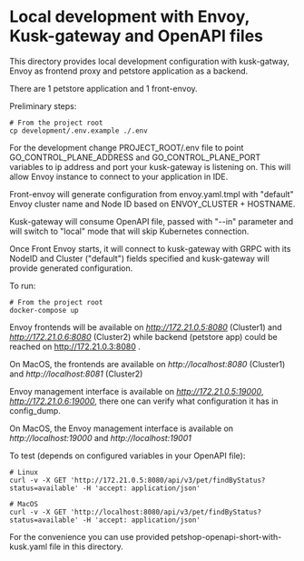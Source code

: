 # Local development with Envoy, Kusk-gateway and OpenAPI files

This directory provides local development configuration with kusk-gatway, Envoy as frontend proxy and petstore application as a backend.

There are 1 petstore application and 1 front-envoy.

Preliminary steps:

```shell
# From the project root
cp development/.env.example ./.env
```

For the development change PROJECT_ROOT/.env file to point GO_CONTROL_PLANE_ADDRESS and GO_CONTROL_PLANE_PORT variables to ip address and port your kusk-gateway is listening on.
This will allow Envoy instance to connect to your application in IDE.

Front-envoy will generate configuration from envoy.yaml.tmpl with "default" Envoy cluster name and Node ID based on ENVOY_CLUSTER + HOSTNAME.

Kusk-gateway will consume OpenAPI file, passed with "--in" parameter and will switch to "local" mode that will skip Kubernetes connection.

Once Front Envoy starts, it will connect to kusk-gateway with GRPC with its NodeID and Cluster ("default") fields specified and kusk-gateway will provide generated configuration.

To run:

```shell
# From the project root
docker-compose up
```

Envoy frontends will be available on *http://172.21.0.5:8080* (Cluster1) and *http://172.21.0.6:8080* (Cluster2) while backend (petstore app) could be reached on http://172.21.0.3:8080 .

On MacOS, the frontends are available on *http://localhost:8080* (Cluster1) and *http://localhost:8081* (Cluster2)

Envoy management interface is available on *http://172.21.0.5:19000*,  *http://172.21.0.6:19000*, there one can verify what configuration it has in config_dump.

On MacOS, the Envoy management interface is available on *http://localhost:19000* and *http://localhost:19001*  

To test (depends on configured variables in your OpenAPI file):

```shell
# Linux
curl -v -X GET 'http://172.21.0.5:8080/api/v3/pet/findByStatus?status=available' -H 'accept: application/json'

# MacOS
curl -v -X GET 'http://localhost:8080/api/v3/pet/findByStatus?status=available' -H 'accept: application/json'
```

For the convenience you can use provided petshop-openapi-short-with-kusk.yaml file in this directory.
